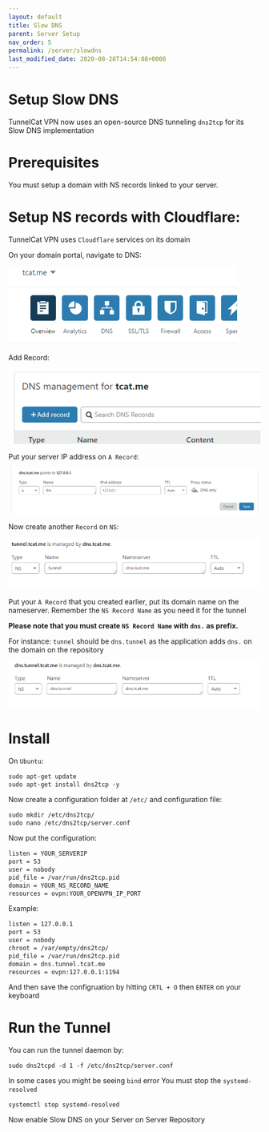 ```yaml
---
layout: default
title: Slow DNS
parent: Server Setup
nav_order: 5
permalink: /server/slowdns
last_modified_date: 2020-08-28T14:54:08+0008
---
```


# Setup Slow DNS
TunnelCat VPN now uses an open-source DNS tunneling `dns2tcp` for its Slow DNS implementation

# Prerequisites

You must setup a domain with NS records linked to your server.

# Setup NS records with Cloudflare:
TunnelCat VPN uses `Cloudflare` services on its domain

On your domain portal, navigate to DNS:

![](/assets/images/{261642E4-40E2-4E03-B52A-05C06384A893}.png)

Add Record:

![](/assets/images/{7C55C055-2170-4262-9393-5C12999B2FEB}.png)

Put your server IP address on `A Record`:

![](/assets/images/{10B9C8F3-1DE9-4AC2-BAFA-ECC160DD5E6F}.png)

Now create another `Record` on `NS`:

![](/assets/images/{2E78ABB7-C159-4786-BDED-FA1810F44AD8}.png)

Put your `A Record` that you created earlier, put its domain name on the nameserver. Remember the `NS Record Name` as you need it for the tunnel

**Please note that you must create `NS Record Name` with `dns.` as prefix.**

For instance: `tunnel` should be `dns.tunnel` as the application adds `dns.` on the domain on the repository

![](/assets/images/{125D6921-0C2C-4A35-96D1-C87E6457051D}.png)

# Install

On `Ubuntu`:
```
sudo apt-get update
sudo apt-get install dns2tcp -y
```

Now create a configuration folder at `/etc/` and configuration file:

```
sudo mkdir /etc/dns2tcp/
sudo nano /etc/dns2tcp/server.conf
```


Now put the configuration:
```
listen = YOUR_SERVERIP
port = 53
user = nobody
pid_file = /var/run/dns2tcp.pid
domain = YOUR_NS_RECORD_NAME
resources = ovpn:YOUR_OPENVPN_IP_PORT
```

Example:
```
listen = 127.0.0.1
port = 53
user = nobody
chroot = /var/empty/dns2tcp/
pid_file = /var/run/dns2tcp.pid
domain = dns.tunnel.tcat.me
resources = ovpn:127.0.0.1:1194
```

And then save the configruation by hitting `CRTL + O` then `ENTER` on your keyboard

# Run the Tunnel

You can run the tunnel daemon by:
```
sudo dns2tcpd -d 1 -f /etc/dns2tcp/server.conf
```

In some cases you might be seeing `bind` error
You must stop the `systemd-resolved`
```
systemctl stop systemd-resolved
```

Now enable Slow DNS on your Server on Server Repository
